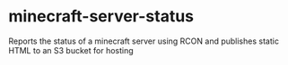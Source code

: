 # minecraft-server-status
Reports the status of a minecraft server using RCON and publishes static HTML to an S3 bucket for hosting
